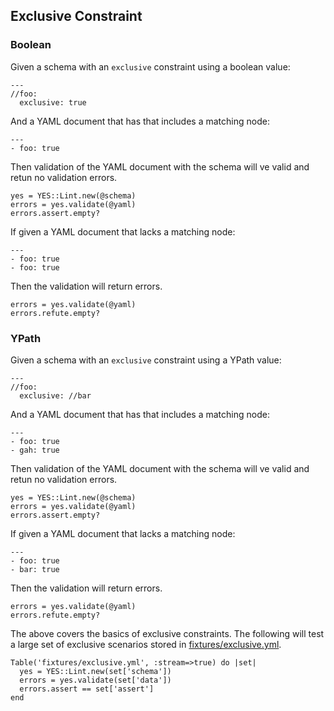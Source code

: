 ## Exclusive Constraint

### Boolean

Given a schema with an `exclusive` constraint using a boolean value:

    ---
    //foo:
      exclusive: true

And a YAML document that has that includes a matching node:

    ---
    - foo: true

Then validation of the YAML document with the schema will
ve valid and retun no validation errors.

    yes = YES::Lint.new(@schema)
    errors = yes.validate(@yaml)
    errors.assert.empty?

If given a YAML document that lacks a matching node:

    ---
    - foo: true
    - foo: true

Then the validation will return errors.

    errors = yes.validate(@yaml)
    errors.refute.empty?

### YPath

Given a schema with an `exclusive` constraint using a YPath value:

    ---
    //foo:
      exclusive: //bar

And a YAML document that has that includes a matching node:

    ---
    - foo: true
    - gah: true

Then validation of the YAML document with the schema will
ve valid and retun no validation errors.

    yes = YES::Lint.new(@schema)
    errors = yes.validate(@yaml)
    errors.assert.empty?

If given a YAML document that lacks a matching node:

    ---
    - foo: true
    - bar: true

Then the validation will return errors.

    errors = yes.validate(@yaml)
    errors.refute.empty?

The above covers the basics of exclusive constraints. The following will test
a large set of exclusive scenarios stored in [fixtures/exclusive.yml](fixtures/exclusive.yml).

    Table('fixtures/exclusive.yml', :stream=>true) do |set|
      yes = YES::Lint.new(set['schema'])
      errors = yes.validate(set['data'])
      errors.assert == set['assert']
    end

